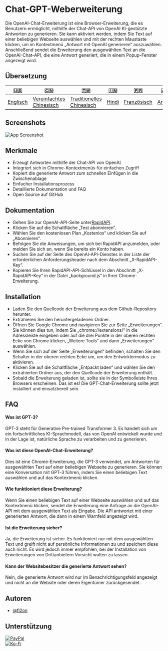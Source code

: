 # Chat-GPT-Weberweiterung

Die OpenAI-Chat-Erweiterung ist eine Browser-Erweiterung, die es Benutzern ermöglicht, mithilfe der Chat-API von OpenAI KI-gestützte Antworten zu generieren. Sie kann aktiviert werden, indem Sie Text auf einer beliebigen Webseite auswählen und mit der rechten Maustaste klicken, um im Kontextmenü „Antwort mit OpenAI generieren“ auszuwählen. Anschließend sendet die Erweiterung den ausgewählten Text an die OpenAI-Chat-API, die eine Antwort generiert, die in einem Popup-Fenster angezeigt wird.

## Übersetzung

| 🇺🇸                  | 🇨🇳                                        | 🇹🇼                                         | 🇮🇳                  | 🇫🇷                        | 🇦🇪                   | 🇩🇪                    | 🇯🇵                      | 🇪🇸                     |
| --------------------- | ------------------------------------------- | -------------------------------------------- | --------------------- | --------------------------- | ---------------------- | ----------------------- | ------------------------- | ------------------------ |
| [Englisch](README.md) | [Vereinfachtes Chinesisch](README.zh-CN.md) | [Traditionelles Chinesisch](README.zh-TW.md) | [Hindi](README.hi.md) | [Französisch](README.fr.md) | [Araber](README.ar.md) | [Deutsch](README.de.md) | [japanisch](README.ja.md) | [Spanisch](README.es.md) |

## Screenshots

![App Screenshot](https://cdn.discordapp.com/attachments/1008195045960204349/1099103637608878090/New_Website_Blue_Mockup_Instagram_-_Laptop.gif)

## Merkmale

-   Erzeugt Antworten mithilfe der Chat-API von OpenAI
-   Integriert sich in Chrome-Kontextmenüs für einfachen Zugriff
-   Kopiert die generierte Antwort zum schnellen Einfügen in die Zwischenablage
-   Einfacher Installationsprozess
-   Detaillierte Dokumentation und FAQ
-   Open Source auf GitHub

## Dokumentation

-   Gehen Sie zur OpenAI-API-Seite unter[RapidAPI](https://rapidapi.com/liuzhaolong765481/api/chatgpt-chatgpt3-5-chatgpt4/).
-   Klicken Sie auf die Schaltfläche „Test abonnieren“.
-   Wählen Sie den kostenlosen Plan „Kostenlos“ und klicken Sie auf „Abonnieren“.
-   Befolgen Sie die Anweisungen, um sich bei RapidAPI anzumelden, oder melden Sie sich an, wenn Sie bereits ein Konto haben.
-   Suchen Sie auf der Seite des OpenAI-API-Dienstes in der Liste der erforderlichen Anforderungsheader nach dem Abschnitt „X-RapidAPI-Key“.
-   Kopieren Sie Ihren RapidAPI-API-Schlüssel in den Abschnitt „X-RapidAPI-Key“ in der Datei „background.js“ in Ihrer Chrome-Erweiterung.

## Installation

-   Laden Sie den Quellcode der Erweiterung aus dem Github-Repository herunter.
-   Extrahieren Sie den heruntergeladenen Ordner.
-   Öffnen Sie Google Chrome und navigieren Sie zur Seite „Erweiterungen“. Sie können dies tun, indem Sie „chrome://extensions/“ in die Adressleiste eingeben oder auf die drei Punkte in der oberen rechten Ecke von Chrome klicken, „Weitere Tools“ und dann „Erweiterungen“ auswählen.
-   Wenn Sie sich auf der Seite „Erweiterungen“ befinden, schalten Sie den Schalter in der oberen rechten Ecke um, um den Entwicklermodus zu aktivieren.
-   Klicken Sie auf die Schaltfläche „Entpackt laden“ und wählen Sie den extrahierten Ordner aus, der den Quellcode der Erweiterung enthält.
-   Sobald die Erweiterung geladen ist, sollte sie in der Symbolleiste Ihres Browsers erscheinen.
    Das ist es! Die GPT-Chat-Erweiterung sollte jetzt installiert und einsatzbereit sein.

## FAQ

#### Was ist GPT-3?

GPT-3 steht für Generative Pre-trained Transformer 3. Es handelt sich um ein fortschrittliches KI-Sprachmodell, das von OpenAI entwickelt wurde und in der Lage ist, natürliche Sprache zu verarbeiten und zu generieren.

#### Was ist diese OpenAI-Chat-Erweiterung?

Dies ist eine Chrome-Erweiterung, die GPT-3 verwendet, um Antworten für ausgewählten Text auf einer beliebigen Webseite zu generieren. Sie können eine Konversation mit GPT-3 führen, indem Sie einen beliebigen Text auswählen und auf das Kontextmenü klicken.

#### Wie funktioniert diese Erweiterung?

Wenn Sie einen beliebigen Text auf einer Webseite auswählen und auf das Kontextmenü klicken, sendet die Erweiterung eine Anfrage an die OpenAI-API mit dem ausgewählten Text als Eingabe. Die API antwortet mit einer generierten Antwort, die dann in einem Warnfeld angezeigt wird.

#### Ist die Erweiterung sicher?

Ja, die Erweiterung ist sicher. Es funktioniert nur mit dem ausgewählten Text und greift nicht auf persönliche Informationen zu und speichert diese auch nicht. Es wird jedoch immer empfohlen, bei der Installation von Erweiterungen von Drittanbietern Vorsicht walten zu lassen.

#### Kann der Websitebesitzer die generierte Antwort sehen?

Nein, die generierte Antwort wird nur im Benachrichtigungsfeld angezeigt und nicht an die Website oder deren Eigentümer zurückgesendet.

## Autoren

-   [@fl2on](https://www.github.com/fl2on)

## Unterstützung

[![PayPal](https://img.shields.io/badge/PayPal-00457C?style=for-the-badge&logo=paypal&logoColor=white)](https://paypal.me/nova355killer)  
[![Ko-Fi](https://img.shields.io/badge/kofi-00457C?style=for-the-badge&logo=ko-fi&logoColor=white)](https://ko-fi.com/nova355)
